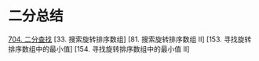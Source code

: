 # 二分总结
[704. 二分查找](https://caisense.github.io/LeetCode/#/601-800/704.二分查找)
[33. 搜索旋转排序数组]
[81. 搜索旋转排序数组 II]
[153. 寻找旋转排序数组中的最小值]
[154. 寻找旋转排序数组中的最小值 II]

